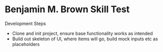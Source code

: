 
# Benjamin M. Brown Skill Test




Development Steps

- Clone and init project, ensure base functionality works as intended
- Build out skeleton of UI, where items will go, build mock inputs etc as placeholders